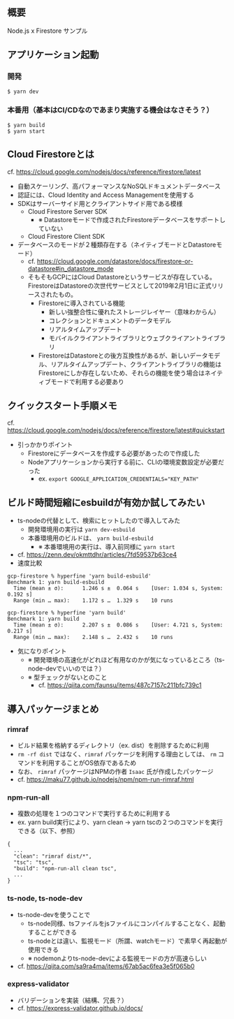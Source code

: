 ## 概要

Node.js x Firestore サンプル

## アプリケーション起動

### 開発

```
$ yarn dev
```

### 本番用（基本はCI/CDなのであまり実施する機会はなさそう？）

```
$ yarn build
$ yarn start
```

## Cloud Firestoreとは

cf. https://cloud.google.com/nodejs/docs/reference/firestore/latest

- 自動スケーリング、高パフォーマンスなNoSQLドキュメントデータベース
- 認証には、Cloud Identity and Access Managementを使用する
- SDKはサーバーサイド用とクライアントサイド用である模様
  - Cloud Firestore Server SDK
    - ※ Datastoreモードで作成されたFirestoreデータベースをサポートしていない
  - Cloud Firestore Client SDK
- データベースのモードが２種類存在する（ネイティブモードとDatastoreモード）
  - cf. https://cloud.google.com/datastore/docs/firestore-or-datastore#in_datastore_mode
  - そもそもGCPにはCloud Datastoreというサービスが存在している。FirestoreはDatastoreの次世代サービスとして2019年2月1日に正式リリースされたもの。
    - Firestoreに導入されている機能
      - 新しい強整合性に優れたストレージレイヤー（意味わからん）
      - コレクションとドキュメントのデータモデル
      - リアルタイムアップデート
      - モバイルクライアントライブラリとウェブクライアントライブラリ
    - FirestoreはDatastoreとの後方互換性があるが、新しいデータモデル、リアルタイムアップデート、クライアントライブラリの機能はFirestoreにしか存在しないため、それらの機能を使う場合はネイティブモードで利用する必要あり

## クイックスタート手順メモ

cf. https://cloud.google.com/nodejs/docs/reference/firestore/latest#quickstart

- 引っかかりポイント
  - Firestoreにデータベースを作成する必要があったので作成した
  - Nodeアプリケーションから実行する前に、CLIの環境変数設定が必要だった
    - ex. `export GOOGLE_APPLICATION_CREDENTIALS="KEY_PATH"`

## ビルド時間短縮にesbuildが有効か試してみたい

- ts-nodeの代替として、検索にヒットしたので導入してみた
  - 開発環境用の実行は `yarn dev-esbuild`
  - 本番環境用のビルドは、 `yarn build-esbuild`
    - ※ 本番環境用の実行は、導入前同様に `yarn start`
- cf. https://zenn.dev/okmttdhr/articles/7fd59537b63ce4
- 速度比較
```
gcp-firestore % hyperfine 'yarn build-esbuild'
Benchmark 1: yarn build-esbuild
  Time (mean ± σ):      1.246 s ±  0.064 s    [User: 1.034 s, System: 0.192 s]
  Range (min … max):    1.172 s …  1.329 s    10 runs
 
gcp-firestore % hyperfine 'yarn build'              
Benchmark 1: yarn build
  Time (mean ± σ):      2.207 s ±  0.086 s    [User: 4.721 s, System: 0.217 s]
  Range (min … max):    2.148 s …  2.432 s    10 runs
```
- 気になりポイント
  - ※ 開発環境の高速化がどれほど有用なのかが気になっているところ（ts-node-devでいいのでは？）
  - ※ 型チェックがないとのこと
    - cf. https://qiita.com/faunsu/items/487c7157c211bfc739c1

## 導入パッケージまとめ

### rimraf

- ビルド結果を格納するディレクトリ（ex. dist）を削除するために利用
- `rm -rf dist` ではなく、`rimraf` パッケージを利用する理由としては、 `rm` コマンドを利用することがOS依存であるため
- なお、 `rimraf` パッケージはNPMの作者 `Isaac` 氏が作成したパッケージ
- cf. https://maku77.github.io/nodejs/npm/npm-run-rimraf.html

### npm-run-all

- 複数の処理を１つのコマンドで実行するために利用する
- ex. yarn build実行により、yarn clean -> yarn tscの２つのコマンドを実行できる（以下、参照）

```
{
  ...
  "clean": "rimraf dist/*",
  "tsc": "tsc",
  "build": "npm-run-all clean tsc",
  ...
}
```

### ts-node, ts-node-dev

- ts-node-devを使うことで
  - ts-node同様、tsファイルをjsファイルにコンパイルすることなく、起動することができる
  - ts-nodeとは違い、監視モード（所謂、watchモード）で素早く再起動が使用できる
  - ※ nodemonよりts-node-devによる監視モードの方が高速らしい
- cf. https://qiita.com/sa9ra4ma/items/67ab5ac6fea3e5f065b0

### express-validator

- バリデーションを実装（結構、冗長？）
- cf. https://express-validator.github.io/docs/